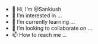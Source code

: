 - 👋 Hi, I’m @Sankiush
- 👀 I’m interested in ...
- 🌱 I’m currently learning ...
- 💞️ I’m looking to collaborate on ...
- 📫 How to reach me ...

<!---
Sankiush/Sankiush is a ✨ special ✨ repository because its `README.md` (this file) appears on your GitHub profile.
You can click the Preview link to take a look at your changes.
--->
